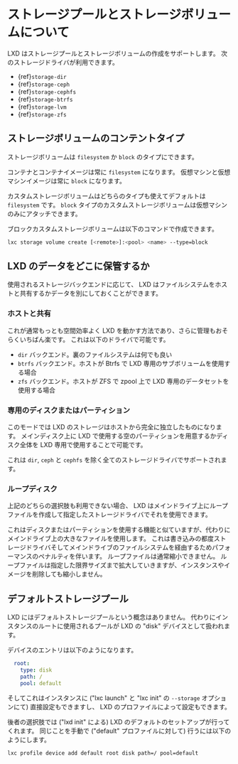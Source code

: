 # ストレージプールとストレージボリュームについて
LXD はストレージプールとストレージボリュームの作成をサポートします。
次のストレージドライバが利用できます。

- {ref}`storage-dir`
- {ref}`storage-ceph`
- {ref}`storage-cephfs`
- {ref}`storage-btrfs`
- {ref}`storage-lvm`
- {ref}`storage-zfs`

## ストレージボリュームのコンテントタイプ
ストレージボリュームは `filesystem` か `block` のタイプにできます。

コンテナとコンテナイメージは常に `filesystem` になります。
仮想マシンと仮想マシンイメージは常に `block` になります。

カスタムストレージボリュームはどちらのタイプも使えてデフォルトは `filesystem` です。
`block` タイプのカスタムストレージボリュームは仮想マシンのみにアタッチできます。

ブロックカスタムストレージボリュームは以下のコマンドで作成できます。

```bash
lxc storage volume create [<remote>]:<pool> <name> --type=block
```

## LXD のデータをどこに保管するか
使用されるストレージバックエンドに応じて、 LXD はファイルシステムをホストと共有するかデータを別にしておくことができます。

### ホストと共有
これが通常もっとも空間効率よく LXD を動かす方法であり、さらに管理もおそらくいちばん楽です。
これは以下のドライバで可能です。

 - `dir` バックエンド。裏のファイルシステムは何でも良い
 - `btrfs` バックエンド。ホストが Btrfs で LXD 専用のサブボリュームを使用する場合
 - `zfs` バックエンド。ホストが ZFS で zpool 上で LXD 専用のデータセットを使用する場合

### 専用のディスクまたはパーティション
このモードでは LXD のストレージはホストから完全に独立したものになります。
メインディスク上に LXD で使用する空のパーティションを用意するかディスク全体を LXD 専用で使用することで可能です。

これは `dir`, `ceph` と `cephfs` を除く全てのストレージドライバでサポートされます。

### ループディスク
上記のどちらの選択肢も利用できない場合、 LXD はメインドライブ上にループファイルを作成して指定したストレージドライバでそれを使用できます。

これはディスクまたはパーティションを使用する機能と似ていますが、代わりにメインドライブ上の大きなファイルを使用します。
これは書き込みの都度ストレージドライバそしてメインドライブのファイルシステムを経由するためパフォーマンスのペナルティを伴います。
ループファイルは通常縮小できません。
ループファイルは指定した限界サイズまで拡大していきますが、インスタンスやイメージを削除しても縮小しません。

## デフォルトストレージプール
LXD にはデフォルトストレージプールという概念はありません。
代わりにインスタンスのルートに使用されるプールが LXD の "disk" デバイスとして扱われます。

デバイスのエントリは以下のようになります。

```yaml
  root:
    type: disk
    path: /
    pool: default
```

そしてこれはインスタンスに ("lxc launch" と "lxc init" の `--storage` オプションにて) 直接設定もできますし、 LXD のプロファイルによって設定もできます。

後者の選択肢では ("lxd init" による) LXD のデフォルトのセットアップが行ってくれます。
同じことを手動で ("default" プロファイルに対して) 行うには以下のようにします。

```bash
lxc profile device add default root disk path=/ pool=default
```
